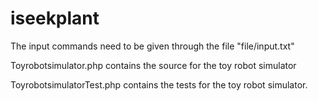 # iseekplant
The input commands need to be given through the file "file/input.txt"

Toyrobotsimulator.php contains the source for the toy robot simulator

ToyrobotsimulatorTest.php contains the tests for the toy robot simulator.